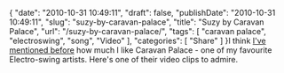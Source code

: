 {
    "date": "2010-10-31 10:49:11",
    "draft": false,
    "publishDate": "2010-10-31 10:49:11",
    "slug": "suzy-by-caravan-palace",
    "title": "Suzy by Caravan Palace",
    "url": "\/suzy-by-caravan-palace\/",
    "tags": [
        "caravan palace",
        "electroswing",
        "song",
        "Video"
    ],
    "categories": [
        "Share"
    ]
}I think [I've mentioned
before](//the.geekorium.com.au/listen-to-these-guys-then-buy-their-album/)
how much I like Caravan Palace - one of my favourite Electro-swing
artists. Here's one of their video clips to admire.